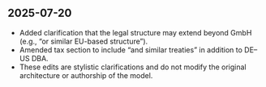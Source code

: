 ## 2025-07-20

- Added clarification that the legal structure may extend beyond GmbH (e.g., “or similar EU-based structure”).
- Amended tax section to include “and similar treaties” in addition to DE–US DBA.
- These edits are stylistic clarifications and do not modify the original architecture or authorship of the model.
